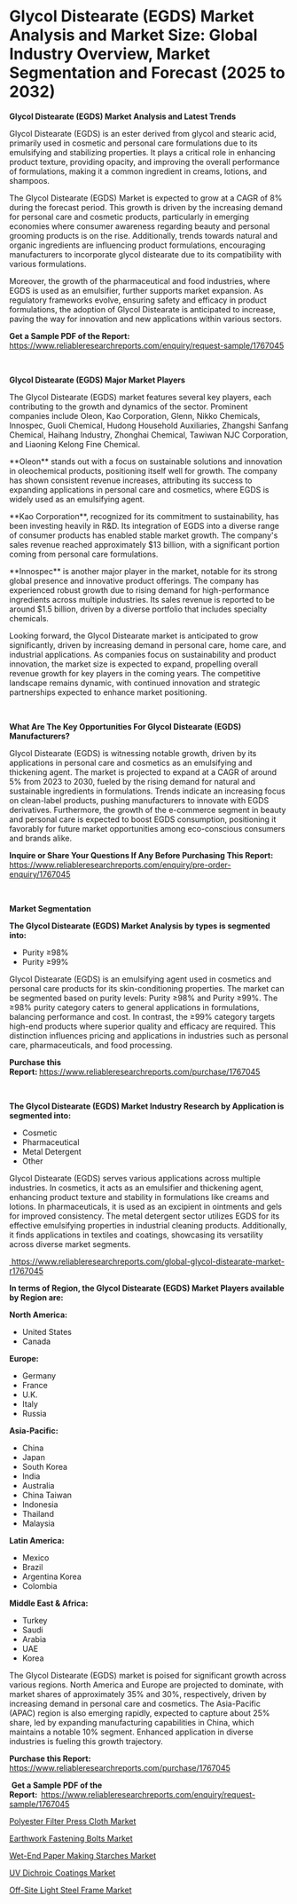 <p><h1>Glycol Distearate (EGDS) Market Analysis and Market Size: Global Industry Overview, Market Segmentation and Forecast (2025 to 2032)</h1></p><p><strong>Glycol Distearate (EGDS) Market Analysis and Latest Trends</strong></p>
<p><p>Glycol Distearate (EGDS) is an ester derived from glycol and stearic acid, primarily used in cosmetic and personal care formulations due to its emulsifying and stabilizing properties. It plays a critical role in enhancing product texture, providing opacity, and improving the overall performance of formulations, making it a common ingredient in creams, lotions, and shampoos.</p><p>The Glycol Distearate (EGDS) Market is expected to grow at a CAGR of 8% during the forecast period. This growth is driven by the increasing demand for personal care and cosmetic products, particularly in emerging economies where consumer awareness regarding beauty and personal grooming products is on the rise. Additionally, trends towards natural and organic ingredients are influencing product formulations, encouraging manufacturers to incorporate glycol distearate due to its compatibility with various formulations.</p><p>Moreover, the growth of the pharmaceutical and food industries, where EGDS is used as an emulsifier, further supports market expansion. As regulatory frameworks evolve, ensuring safety and efficacy in product formulations, the adoption of Glycol Distearate is anticipated to increase, paving the way for innovation and new applications within various sectors.</p></p>
<p><strong>Get a Sample PDF of the Report:&nbsp;</strong> <a href="https://www.reliableresearchreports.com/enquiry/request-sample/1767045?utm_campaign=32&utm_medium=2&utm_source=Github&utm_content=ia&utm_term=02022025&utm_id=glycol-distearate-egds">https://www.reliableresearchreports.com/enquiry/request-sample/1767045</a></p>
<p>&nbsp;</p>
<p><strong>Glycol Distearate (EGDS) Major Market Players</strong></p>
<p><p>The Glycol Distearate (EGDS) market features several key players, each contributing to the growth and dynamics of the sector. Prominent companies include Oleon, Kao Corporation, Glenn, Nikko Chemicals, Innospec, Guoli Chemical, Hudong Household Auxiliaries, Zhangshi Sanfang Chemical, Haihang Industry, Zhonghai Chemical, Tawiwan NJC Corporation, and Liaoning Kelong Fine Chemical.</p><p>**Oleon** stands out with a focus on sustainable solutions and innovation in oleochemical products, positioning itself well for growth. The company has shown consistent revenue increases, attributing its success to expanding applications in personal care and cosmetics, where EGDS is widely used as an emulsifying agent.</p><p>**Kao Corporation**, recognized for its commitment to sustainability, has been investing heavily in R&D. Its integration of EGDS into a diverse range of consumer products has enabled stable market growth. The company's sales revenue reached approximately $13 billion, with a significant portion coming from personal care formulations.</p><p>**Innospec** is another major player in the market, notable for its strong global presence and innovative product offerings. The company has experienced robust growth due to rising demand for high-performance ingredients across multiple industries. Its sales revenue is reported to be around $1.5 billion, driven by a diverse portfolio that includes specialty chemicals.</p><p>Looking forward, the Glycol Distearate market is anticipated to grow significantly, driven by increasing demand in personal care, home care, and industrial applications. As companies focus on sustainability and product innovation, the market size is expected to expand, propelling overall revenue growth for key players in the coming years. The competitive landscape remains dynamic, with continued innovation and strategic partnerships expected to enhance market positioning.</p></p>
<p>&nbsp;</p>
<p><strong>What Are The Key Opportunities For Glycol Distearate (EGDS) Manufacturers?</strong></p>
<p><p>Glycol Distearate (EGDS) is witnessing notable growth, driven by its applications in personal care and cosmetics as an emulsifying and thickening agent. The market is projected to expand at a CAGR of around 5% from 2023 to 2030, fueled by the rising demand for natural and sustainable ingredients in formulations. Trends indicate an increasing focus on clean-label products, pushing manufacturers to innovate with EGDS derivatives. Furthermore, the growth of the e-commerce segment in beauty and personal care is expected to boost EGDS consumption, positioning it favorably for future market opportunities among eco-conscious consumers and brands alike.</p></p>
<p><strong>Inquire or Share Your Questions If Any Before Purchasing This Report:</strong> <a href="https://www.reliableresearchreports.com/enquiry/pre-order-enquiry/1767045?utm_campaign=32&utm_medium=2&utm_source=Github&utm_content=ia&utm_term=02022025&utm_id=glycol-distearate-egds">https://www.reliableresearchreports.com/enquiry/pre-order-enquiry/1767045</a></p>
<p>&nbsp;</p>
<p><strong>Market Segmentation</strong></p>
<p><strong>The Glycol Distearate (EGDS) Market Analysis by types is segmented into:</strong></p>
<p><ul><li>Purity ≥98%</li><li>Purity ≥99%</li></ul></p>
<p><p>Glycol Distearate (EGDS) is an emulsifying agent used in cosmetics and personal care products for its skin-conditioning properties. The market can be segmented based on purity levels: Purity ≥98% and Purity ≥99%. The ≥98% purity category caters to general applications in formulations, balancing performance and cost. In contrast, the ≥99% category targets high-end products where superior quality and efficacy are required. This distinction influences pricing and applications in industries such as personal care, pharmaceuticals, and food processing.</p></p>
<p><strong>Purchase this Report:&nbsp;</strong><a href="https://www.reliableresearchreports.com/purchase/1767045?utm_campaign=32&utm_medium=2&utm_source=Github&utm_content=ia&utm_term=02022025&utm_id=glycol-distearate-egds">https://www.reliableresearchreports.com/purchase/1767045</a></p>
<p>&nbsp;</p>
<p><strong>The Glycol Distearate (EGDS) Market Industry Research by Application is segmented into:</strong></p>
<p><ul><li>Cosmetic</li><li>Pharmaceutical</li><li>Metal Detergent</li><li>Other</li></ul></p>
<p><p>Glycol Distearate (EGDS) serves various applications across multiple industries. In cosmetics, it acts as an emulsifier and thickening agent, enhancing product texture and stability in formulations like creams and lotions. In pharmaceuticals, it is used as an excipient in ointments and gels for improved consistency. The metal detergent sector utilizes EGDS for its effective emulsifying properties in industrial cleaning products. Additionally, it finds applications in textiles and coatings, showcasing its versatility across diverse market segments.</p></p>
<p><a href="https://www.reliableresearchreports.com/global-glycol-distearate-market-r1767045?utm_campaign=32&utm_medium=2&utm_source=Github&utm_content=ia&utm_term=02022025&utm_id=glycol-distearate-egds">&nbsp;https://www.reliableresearchreports.com/global-glycol-distearate-market-r1767045</a></p>
<p><strong>In terms of Region, the Glycol Distearate (EGDS) Market Players available by Region are:</strong></p>
<p>
    <p> <strong> North America: </strong>
        <ul>
            <li>United States</li>
            <li>Canada</li>
        </ul>
        </p> 
    <p> <strong> Europe: </strong>
        <ul>
            <li>Germany</li>
            <li>France</li>
            <li>U.K.</li>
            <li>Italy</li>
            <li>Russia</li>
        </ul>
        </p> 
    <p> <strong> Asia-Pacific: </strong>
        <ul>
            <li>China</li>
            <li>Japan</li>
            <li>South Korea</li>
            <li>India</li>
            <li>Australia</li>
            <li>China Taiwan</li>
            <li>Indonesia</li>
            <li>Thailand</li>
            <li>Malaysia</li>
        </ul>
        </p> 
    <p> <strong> Latin America: </strong>
        <ul>
            <li>Mexico</li>
            <li>Brazil</li>
            <li>Argentina Korea</li>
            <li>Colombia</li>
        </ul>
        </p> 
    <p> <strong> Middle East & Africa: </strong>
        <ul>
            <li>Turkey</li>
            <li>Saudi</li>
            <li>Arabia</li>
            <li>UAE</li>
            <li>Korea</li>
        </ul>
    </p>
    </p>
<p><p>The Glycol Distearate (EGDS) market is poised for significant growth across various regions. North America and Europe are projected to dominate, with market shares of approximately 35% and 30%, respectively, driven by increasing demand in personal care and cosmetics. The Asia-Pacific (APAC) region is also emerging rapidly, expected to capture about 25% share, led by expanding manufacturing capabilities in China, which maintains a notable 10% segment. Enhanced application in diverse industries is fueling this growth trajectory.</p></p>
<p><strong>Purchase this Report: </strong><a href="https://www.reliableresearchreports.com/purchase/1767045?utm_campaign=32&utm_medium=2&utm_source=Github&utm_content=ia&utm_term=02022025&utm_id=glycol-distearate-egds">https://www.reliableresearchreports.com/purchase/1767045</a></p>
<p>&nbsp;<strong>Get a Sample PDF of the Report:&nbsp;&nbsp;</strong><a href="https://www.reliableresearchreports.com/enquiry/request-sample/1767045?utm_campaign=32&utm_medium=2&utm_source=Github&utm_content=ia&utm_term=02022025&utm_id=glycol-distearate-egds">https://www.reliableresearchreports.com/enquiry/request-sample/1767045</a></p>
<p><strong></strong></p>
<p><p><a href="https://github.com/adyawafurber1/Market-Research-Report-List-1/blob/main/polyester-filter-press-cloth-market.md?utm_campaign=32&utm_medium=2&utm_source=Github&utm_content=ia&utm_term=02022025&utm_id=glycol-distearate-egds">Polyester Filter Press Cloth Market</a></p><p><a href="https://github.com/justalichtenberger/Market-Research-Report-List-1/blob/main/earthwork-fastening-bolts-market.md?utm_campaign=32&utm_medium=2&utm_source=Github&utm_content=ia&utm_term=02022025&utm_id=glycol-distearate-egds">Earthwork Fastening Bolts Market</a></p><p><a href="https://github.com/pimanoruman/Market-Research-Report-List-1/blob/main/wet-end-paper-making-starches-market.md?utm_campaign=32&utm_medium=2&utm_source=Github&utm_content=ia&utm_term=02022025&utm_id=glycol-distearate-egds">Wet-End Paper Making Starches Market</a></p><p><a href="https://github.com/arnoldannice0/Market-Research-Report-List-1/blob/main/uv-dichroic-coatings-market.md?utm_campaign=32&utm_medium=2&utm_source=Github&utm_content=ia&utm_term=02022025&utm_id=glycol-distearate-egds">UV Dichroic Coatings Market</a></p><p><a href="https://github.com/sungbruington660/Market-Research-Report-List-1/blob/main/off-site-light-steel-frame-market.md?utm_campaign=32&utm_medium=2&utm_source=Github&utm_content=ia&utm_term=02022025&utm_id=glycol-distearate-egds">Off-Site Light Steel Frame Market</a></p></p>